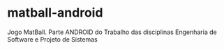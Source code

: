 # matball-android
Jogo MatBall. Parte ANDROID do Trabalho das disciplinas Engenharia de Software e Projeto de Sistemas